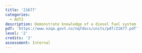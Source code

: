 ```yaml
---
title: '21677'
categories:
  - AUT2
description: Demonstrate knowledge of a diesel fuel system
pdf: 'https://www.nzqa.govt.nz/nqfdocs/units/pdf/21677.pdf'
level: '2'
credits: '2'
assessment: Internal
---
```


